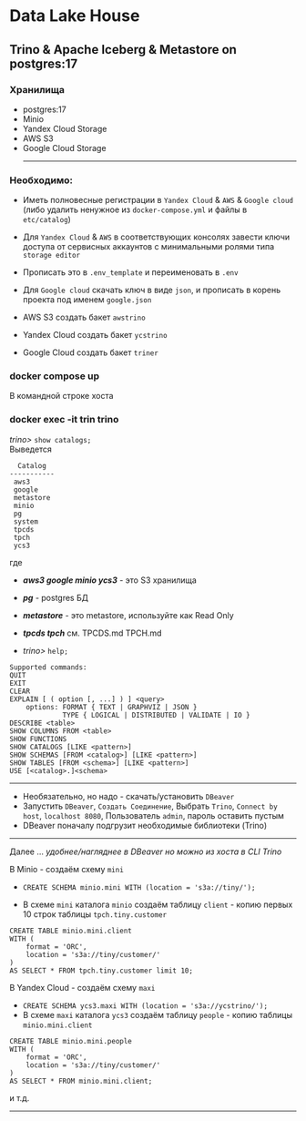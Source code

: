 # Data Lake House

## Trino & Apache Iceberg & Metastore on postgres:17
### Хранилища
- postgres:17
- Minio
- Yandex Cloud Storage
- AWS S3
- Google Cloud Storage<hr>

### Необходимо:
- Иметь полновесные регистрации в `Yandex Cloud` & `AWS` & `Google cloud` (либо удалить ненужное из `docker-compose.yml` и файлы в `etc/catalog`)
- Для `Yandex Cloud` & `AWS` в соответствующих консолях завести ключи доступа от сервисных аккаунтов с минимальными ролями типа `storage editor`
- Прописать это в `.env_template` и переимeновать в `.env`
- Для `Google cloud` скачать ключ в виде `json`, и прописать в корень проекта под именем `google.json`

- AWS S3 создать бакет `awstrino`
- Yandex Cloud создать бакет `ycstrino`
- Google Cloud создать бакет `triner`

### docker compose up

В командной строке хоста
### docker exec -it trin trino
*trino>* `show catalogs;`<br>
Выведется
```
  Catalog  
-----------
 aws3      
 google    
 metastore 
 minio     
 pg        
 system    
 tpcds     
 tpch      
 ycs3      
```
где 
- ***aws3 google minio ycs3*** - это S3 хранилища
- ***pg*** - postgres БД
- ***metastore*** - это metastore, используйте как Read Only
- ***tpcds tpch***  см. TPCDS.md TPCH.md

- *trino>* `help;`
```
Supported commands:
QUIT
EXIT
CLEAR
EXPLAIN [ ( option [, ...] ) ] <query>
    options: FORMAT { TEXT | GRAPHVIZ | JSON }
             TYPE { LOGICAL | DISTRIBUTED | VALIDATE | IO }
DESCRIBE <table>
SHOW COLUMNS FROM <table>
SHOW FUNCTIONS
SHOW CATALOGS [LIKE <pattern>]
SHOW SCHEMAS [FROM <catalog>] [LIKE <pattern>]
SHOW TABLES [FROM <schema>] [LIKE <pattern>]
USE [<catalog>.]<schema>
```
<hr>

- Необязательно, но надо - скачать/установить `DBeaver`
- Запустить `DBeaver`, `Создать Соединение`, Выбрать `Trino`, `Connect by host`, `localhost 8080`, Пользователь `admin`, пароль оставить пустым
- DBeaver поначалу подгрузит необходимые библиотеки (Trino)

<hr>

Далее ... 
*удобнее/нагляднее в DBeaver но можно из хоста в CLI Trino* 

В Minio - создаём схему `mini`
- `CREATE SCHEMA minio.mini WITH (location = 's3a://tiny/');`

- В схеме `mini` каталога `minio` создаём таблицу `client` - копию первых 10 строк таблицы `tpch.tiny.customer`
```
CREATE TABLE minio.mini.client
WITH (
    format = 'ORC',
    location = 's3a://tiny/customer/'
) 
AS SELECT * FROM tpch.tiny.customer limit 10;
```
В Yandex Cloud - создаём схему `maxi`
- `CREATE SCHEMA ycs3.maxi WITH (location = 's3a://ycstrino/');`
- В схеме `maxi` каталога `ycs3` создаём таблицу `people` - копию таблицы `minio.mini.client`
```
CREATE TABLE minio.mini.people
WITH (
    format = 'ORC',
    location = 's3a://tiny/customer/'
) 
AS SELECT * FROM minio.mini.client;
```

и т.д.

<hr>
